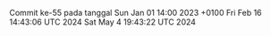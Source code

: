 Commit ke-55 pada tanggal Sun Jan 01 14:00 2023 +0100
Fri Feb 16 14:43:06 UTC 2024
Sat May  4 19:43:22 UTC 2024
